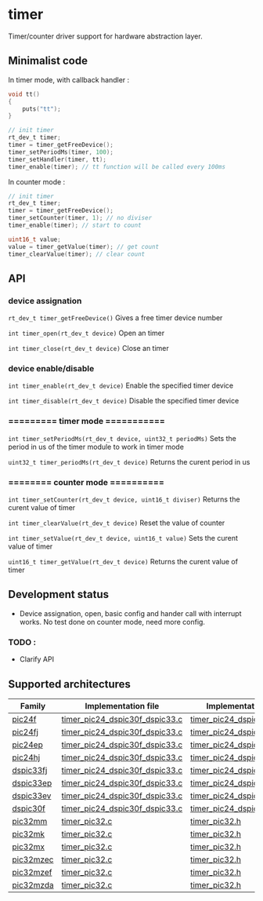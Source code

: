 # timer
Timer/counter driver support for hardware abstraction layer.

## Minimalist code

In timer mode, with callback handler :

```C
void tt()
{
    puts("tt");
}

// init timer
rt_dev_t timer;
timer = timer_getFreeDevice();
timer_setPeriodMs(timer, 100);
timer_setHandler(timer, tt);
timer_enable(timer); // tt function will be called every 100ms
```

In counter mode :

```C
// init timer
rt_dev_t timer;
timer = timer_getFreeDevice();
timer_setCounter(timer, 1); // no diviser
timer_enable(timer); // start to count

uint16_t value;
value = timer_getValue(timer); // get count
timer_clearValue(timer); // clear count
```

## API

### device assignation
`rt_dev_t timer_getFreeDevice()` Gives a free timer device number

`int timer_open(rt_dev_t device)` Open an timer

`int timer_close(rt_dev_t device)` Close an timer

### device enable/disable
`int timer_enable(rt_dev_t device)` Enable the specified timer device

`int timer_disable(rt_dev_t device)` Disable the specified timer device

### ========= timer mode ===========
`int timer_setPeriodMs(rt_dev_t device, uint32_t periodMs)` Sets the period in us of the timer module to work in timer mode

`uint32_t timer_periodMs(rt_dev_t device)` Returns the curent period in us

### ======== counter mode ==========
`int timer_setCounter(rt_dev_t device, uint16_t diviser)` Returns the curent value of timer

`int timer_clearValue(rt_dev_t device)` Reset the value of counter

`int timer_setValue(rt_dev_t device, uint16_t value)` Sets the curent value of timer

`uint16_t timer_getValue(rt_dev_t device)` Returns the curent value of timer

## Development status
+ Device assignation, open, basic config and hander call with interrupt works. No test done on counter mode, need more config.

### TODO :
+ Clarify API

## Supported architectures

|Family|Implementation file|Implementation header|
|------|-------------------|---------------------|
|[pic24f](../../../archi/pic24f/README.md)|[timer_pic24_dspic30f_dspic33.c](timer_pic24_dspic30f_dspic33.c)|[timer_pic24_dspic30f_dspic33.h](timer_pic24_dspic30f_dspic33.h)|
|[pic24fj](../../../archi/pic24fj/README.md)|[timer_pic24_dspic30f_dspic33.c](timer_pic24_dspic30f_dspic33.c)|[timer_pic24_dspic30f_dspic33.h](timer_pic24_dspic30f_dspic33.h)|
|[pic24ep](../../../archi/pic24ep/README.md)|[timer_pic24_dspic30f_dspic33.c](timer_pic24_dspic30f_dspic33.c)|[timer_pic24_dspic30f_dspic33.h](timer_pic24_dspic30f_dspic33.h)|
|[pic24hj](../../../archi/pic24hj/README.md)|[timer_pic24_dspic30f_dspic33.c](timer_pic24_dspic30f_dspic33.c)|[timer_pic24_dspic30f_dspic33.h](timer_pic24_dspic30f_dspic33.h)|
|[dspic33fj](../../../archi/dspic33fj/README.md)|[timer_pic24_dspic30f_dspic33.c](timer_pic24_dspic30f_dspic33.c)|[timer_pic24_dspic30f_dspic33.h](timer_pic24_dspic30f_dspic33.h)|
|[dspic33ep](../../../archi/dspic33ep/README.md)|[timer_pic24_dspic30f_dspic33.c](timer_pic24_dspic30f_dspic33.c)|[timer_pic24_dspic30f_dspic33.h](timer_pic24_dspic30f_dspic33.h)|
|[dspic33ev](../../../archi/dspic33ev/README.md)|[timer_pic24_dspic30f_dspic33.c](timer_pic24_dspic30f_dspic33.c)|[timer_pic24_dspic30f_dspic33.h](timer_pic24_dspic30f_dspic33.h)|
|[dspic30f](../../../archi/dspic30f/README.md)|[timer_pic24_dspic30f_dspic33.c](timer_pic24_dspic30f_dspic33.c)|[timer_pic24_dspic30f_dspic33.h](timer_pic24_dspic30f_dspic33.h)|
|[pic32mm](../../../archi/pic32mm/README.md)|[timer_pic32.c](timer_pic32.c)|[timer_pic32.h](timer_pic32.h)|
|[pic32mk](../../../archi/pic32mk/README.md)|[timer_pic32.c](timer_pic32.c)|[timer_pic32.h](timer_pic32.h)|
|[pic32mx](../../../archi/pic32mx/README.md)|[timer_pic32.c](timer_pic32.c)|[timer_pic32.h](timer_pic32.h)|
|[pic32mzec](../../../archi/pic32mzec/README.md)|[timer_pic32.c](timer_pic32.c)|[timer_pic32.h](timer_pic32.h)|
|[pic32mzef](../../../archi/pic32mzef/README.md)|[timer_pic32.c](timer_pic32.c)|[timer_pic32.h](timer_pic32.h)|
|[pic32mzda](../../../archi/pic32mzda/README.md)|[timer_pic32.c](timer_pic32.c)|[timer_pic32.h](timer_pic32.h)|
